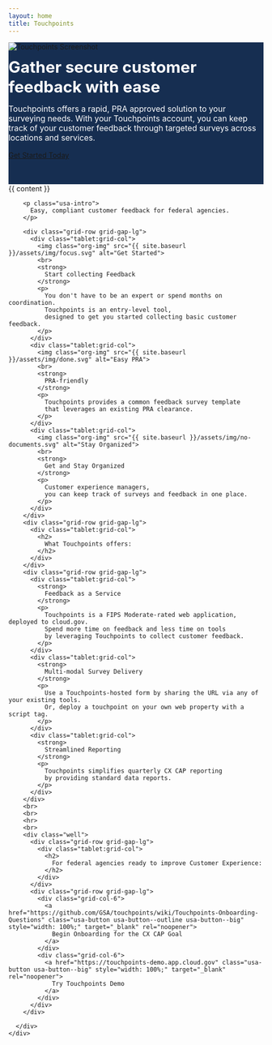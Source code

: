 ```yaml
---
layout: home
title: Touchpoints
---
```


<div style="background-color: #162E51; min-height: 280px;">
  <div class="grid-container">
    <div class="grid-row grid-gap">
      <div class="tablet:grid-col-6 text-center">
        <img class="" src="{{ site.baseurl }}/assets/img/touchpoints-screenshot.png" alt="Touchpoints Screenshot">
      </div>
      <div class="tablet:grid-col-6" style="color: white;">
        <div style="font-size: 2.25em; font-weight: bold; margin-top: 12px;">
          Gather secure customer feedback with ease
        </div>
        <p style="font-size: 1.125em;">
          Touchpoints offers a rapid,
          PRA approved solution to your surveying needs.
          With your Touchpoints account,
          you can keep track of your customer feedback
          through targeted surveys across locations and services.
        </p>
        <p>
          <a href="https://touchpoints.app.cloud.gov/users/sign_in" class="usa-button" target="_blank" rel="noopener">Get Started Today</a>
        </p>
      </div>
    </div>
  </div>
</div>

<main class="usa-layout-docs usa-section" id="main-content">
  <div class="grid-container">
    <div class="grid-row grid-gap">
      <div class="usa-layout-docs__main desktop:grid-col-12 usa-prose">
        {{ content }}



        <p class="usa-intro">
          Easy, compliant customer feedback for federal agencies.
        </p>

        <div class="grid-row grid-gap-lg">
          <div class="tablet:grid-col">
            <img class="org-img" src="{{ site.baseurl }}/assets/img/focus.svg" alt="Get Started">
            <br>
            <strong>
              Start collecting Feedback
            </strong>
            <p>
              You don't have to be an expert or spend months on coordination.
              Touchpoints is an entry-level tool,
              designed to get you started collecting basic customer feedback.
            </p>
          </div>
          <div class="tablet:grid-col">
            <img class="org-img" src="{{ site.baseurl }}/assets/img/done.svg" alt="Easy PRA">
            <br>
            <strong>
              PRA-friendly
            </strong>
            <p>
              Touchpoints provides a common feedback survey template
              that leverages an existing PRA clearance.
            </p>
          </div>
          <div class="tablet:grid-col">
            <img class="org-img" src="{{ site.baseurl }}/assets/img/no-documents.svg" alt="Stay Organized">
            <br>
            <strong>
              Get and Stay Organized
            </strong>
            <p>
              Customer experience managers,
              you can keep track of surveys and feedback in one place.
            </p>
          </div>
        </div>
        <div class="grid-row grid-gap-lg">
          <div class="tablet:grid-col">
            <h2>
              What Touchpoints offers:
            </h2>
          </div>
        </div>
        <div class="grid-row grid-gap-lg">
          <div class="tablet:grid-col">
            <strong>
              Feedback as a Service
            </strong>
            <p>
              Touchpoints is a FIPS Moderate-rated web application, deployed to cloud.gov.
              Spend more time on feedback and less time on tools
              by leveraging Touchpoints to collect customer feedback.
            </p>
          </div>
          <div class="tablet:grid-col">
            <strong>
              Multi-modal Survey Delivery
            </strong>
            <p>
              Use a Touchpoints-hosted form by sharing the URL via any of your existing tools.
              Or, deploy a touchpoint on your own web property with a script tag.
            </p>
          </div>
          <div class="tablet:grid-col">
            <strong>
              Streamlined Reporting
            </strong>
            <p>
              Touchpoints simplifies quarterly CX CAP reporting
              by providing standard data reports.
            </p>
          </div>
        </div>
        <br>
        <br>
        <hr>
        <br>
        <div class="well">
          <div class="grid-row grid-gap-lg">
            <div class="tablet:grid-col">
              <h2>
                For federal agencies ready to improve Customer Experience:
              </h2>
            </div>
          </div>
          <div class="grid-row grid-gap-lg">
            <div class="grid-col-6">
              <a href="https://github.com/GSA/touchpoints/wiki/Touchpoints-Onboarding-Questions" class="usa-button usa-button--outline usa-button--big" style="width: 100%;" target="_blank" rel="noopener">
                Begin Onboarding for the CX CAP Goal
              </a>
            </div>
            <div class="grid-col-6">
              <a href="https://touchpoints-demo.app.cloud.gov" class="usa-button usa-button--big" style="width: 100%;" target="_blank" rel="noopener">
                Try Touchpoints Demo
              </a>
            </div>
          </div>
        </div>

      </div>
    </div>
  </div>
</main>
